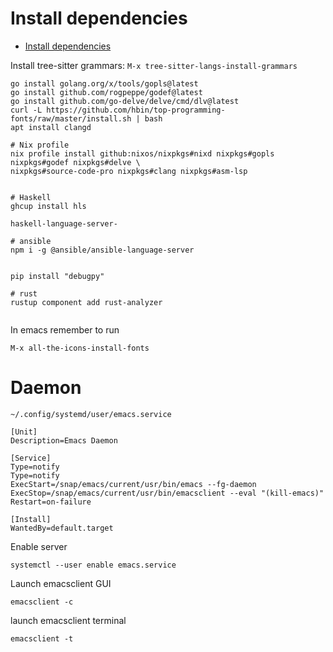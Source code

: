 # Install dependencies

<!--toc:start-->
- [Install dependencies](#install-dependencies)
<!--toc:end-->

Install tree-sitter grammars:
`M-x tree-sitter-langs-install-grammars`

```shell
go install golang.org/x/tools/gopls@latest
go install github.com/rogpeppe/godef@latest
go install github.com/go-delve/delve/cmd/dlv@latest
curl -L https://github.com/hbin/top-programming-fonts/raw/master/install.sh | bash
apt install clangd

# Nix profile
nix profile install github:nixos/nixpkgs#nixd nixpkgs#gopls nixpkgs#godef nixpkgs#delve \
nixpkgs#source-code-pro nixpkgs#clang nixpkgs#asm-lsp


# Haskell
ghcup install hls

haskell-language-server-

# ansible
npm i -g @ansible/ansible-language-server


pip install "debugpy"

# rust
rustup component add rust-analyzer


```

In emacs remember to run
```
M-x all-the-icons-install-fonts
```

# Daemon
`~/.config/systemd/user/emacs.service`
```
[Unit]
Description=Emacs Daemon

[Service]
Type=notify
Type=notify
ExecStart=/snap/emacs/current/usr/bin/emacs --fg-daemon
ExecStop=/snap/emacs/current/usr/bin/emacsclient --eval "(kill-emacs)"
Restart=on-failure

[Install]
WantedBy=default.target
```

Enable server
```
systemctl --user enable emacs.service
```

Launch emacsclient GUI
```
emacsclient -c
```

launch emacsclient terminal
```
emacsclient -t
```
